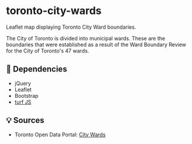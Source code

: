 # toronto-city-wards
Leaflet map displaying Toronto City Ward boundaries.

The City of Toronto is divided into municipal wards. These are the boundaries that were established as a result of the Ward Boundary Review for the City of Toronto's 47 wards.

## 🔧 Dependencies
- jQuery
- Leaflet
- Bootstrap
- <a href="https://www.npmjs.com/package/@turf/turf">turf JS </a>

## 💡 Sources
- Toronto Open Data Portal: <a href="https://open.toronto.ca/dataset/city-wards/">City Wards</a>